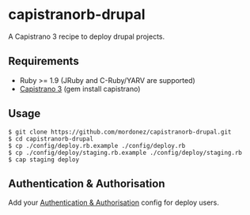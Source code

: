 capistranorb-drupal
====================

A Capistrano 3 recipe to deploy drupal projects.

## Requirements

* Ruby >= 1.9 (JRuby and C-Ruby/YARV are supported)
* [Capistrano 3](http://www.capistranorb.com/documentation/getting-started/installation/) (gem install capistrano)

## Usage

`````
$ git clone https://github.com/mordonez/capistranorb-drupal.git
$ cd capistranorb-drupal
$ cp ./config/deploy.rb.example ./config/deploy.rb
$ cp ./config/deploy/staging.rb.example ./config/deploy/staging.rb
$ cap staging deploy
`````

## Authentication & Authorisation

Add your [Authentication & Authorisation](http://www.capistranorb.com/documentation/getting-started/authentication-and-authorisation/) config for deploy users.
